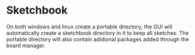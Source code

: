 # Sketchbook

On both windows and linux create a portable directory, the GUI will automatically create a sketchbook directory in it to keep all sketches.
The portable directory will also contain adidional packages added through the board manager.

